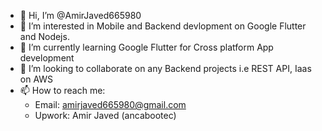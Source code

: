 - 👋 Hi, I’m @AmirJaved665980
- 👀 I’m interested in Mobile and Backend devlopment on Google Flutter and Nodejs.
- 🌱 I’m currently learning Google Flutter for Cross platform App development
- 💞️ I’m looking to collaborate on any Backend projects i.e REST API, Iaas on AWS
- 📫 How to reach me: 
  - Email: amirjaved665980@gmail.com
  - Upwork: Amir Javed  (ancabootec)

<!---
AmirJaved665980/AmirJaved665980 is a ✨ special ✨ repository because its `README.md` (this file) appears on your GitHub profile.
You can click the Preview link to take a look at your changes.
--->
